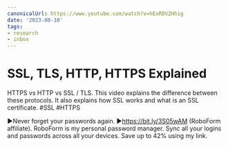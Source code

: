 ```yaml
---
canonicalUrl: https://www.youtube.com/watch?v=hExRDVZHhig
date: '2023-08-18'
tags:
- research
- inbox
---
```


# SSL, TLS, HTTP, HTTPS Explained

HTTPS vs HTTP vs SSL / TLS.  This video explains the difference between these protocols.  It also explains how SSL works and what is an SSL certificate.
#SSL #HTTPS

►Never forget your passwords again. ►https://bit.ly/3S05wAM  (RoboForm affiliate).
RoboForm is my personal password manager.  Sync all your logins and passwords across all your devices.  Save up to 42% using my link.